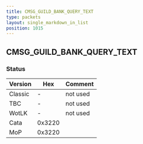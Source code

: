 ```yaml
---
title: CMSG_GUILD_BANK_QUERY_TEXT
type: packets
layout: single_markdown_in_list
position: 1015
---
```


## CMSG_GUILD_BANK_QUERY_TEXT

### Status

Version    | Hex        | Comment
---------- | ---------- | ---------- 
Classic    | -          | not used
TBC        | -          | not used
WotLK      | -          | not used
Cata       | 0x3220     | 
MoP        | 0x3220     | 